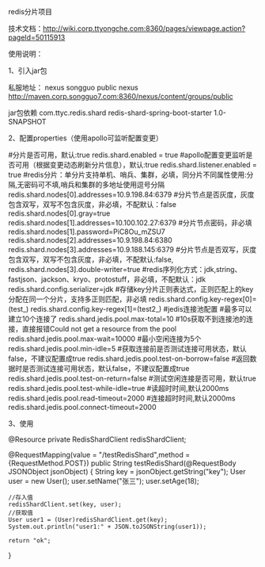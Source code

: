 redis分片项目

技术文档：http://wiki.corp.ttyongche.com:8360/pages/viewpage.action?pageId=50115913

使用说明：

1、引入jar包
 
私服地址：
<repository>
   <id>nexus</id>
   <name>songguo public nexus</name>
   <url>http://maven.corp.songguo7.com:8360/nexus/content/groups/public</url>
</repository>
 
jar包依赖
<dependency>
   <groupId>com.ttyc.redis.shard</groupId>
   <artifactId>redis-shard-spring-boot-starter</artifactId>
   <version>1.0-SNAPSHOT</version>
</dependency>
 

2、配置properties（使用apollo可监听配置变更）

#分片是否可用，默认:true
redis.shard.enabled = true
#apollo配置变更监听是否可用（根据变更动态刷新分片信息），默认:true
redis.shard.listener.enabled = true
#redis分片：单分片支持单机、哨兵、集群，必填，同分片不同属性使用:分隔,无密码可不填,哨兵和集群的多地址使用逗号分隔
redis.shard.nodes[0].addresses=10.9.198.84:6379
#分片节点是否灰度，灰度包含双写，双写不包含灰度，非必填，不配默认：false
redis.shard.nodes[0].gray=true
redis.shard.nodes[1].addresses=10.100.102.27:6379
#分片节点密码，非必填
redis.shard.nodes[1].password=PiC8Ou_mZSU7
redis.shard.nodes[2].addresses=10.9.198.84:6380
redis.shard.nodes[3].addresses=10.9.188.145:6379
#分片节点是否双写，灰度包含双写，双写不包含灰度，非必填，不配默认:false,
redis.shard.nodes[3].double-writer=true
#redis序列化方式：jdk,string、fastjson、jackson、kryo、protostuff，非必填，不配默认：jdk
redis.shard.config.serializer=jdk
#存储key分片正则表达式，正则匹配上的key分配在同一个分片，支持多正则匹配，非必填
redis.shard.config.key-regex[0]=(test_)
redis.shard.config.key-regex[1]=(test2_)
#jedis连接池配置
#最多可以建立10个连接了
redis.shard.jedis.pool.max-total=10
#10s获取不到连接池的连接，直接报错Could not get a resource from the pool
redis.shard.jedis.pool.max-wait=10000
#最小空闲连接为5个
redis.shard.jedis.pool.min-idle=5
#获取连接前是否测试连接可用状态，默认false，不建议配置成true
redis.shard.jedis.pool.test-on-borrow=false
#返回数据时是否测试连接可用状态，默认false，不建议配置成true
redis.shard.jedis.pool.test-on-return=false
#测试空闲连接是否可用，默认true
redis.shard.jedis.pool.test-while-idle=true
#读超时时间,默认2000ms
redis.shard.jedis.pool.read-timeout=2000
#连接超时时间,默认2000ms
redis.shard.jedis.pool.connect-timeout=2000
 

3、使用

@Resource
private RedisShardClient redisShardClient;
 
@RequestMapping(value = "/testRedisShard",method = {RequestMethod.POST})
public String testRedisShard(@RequestBody JSONObject jsonObject) {
    String key = jsonObject.getString("key");
    User user = new User();
    user.setName("张三");
    user.setAge(18);
     
    //存入值
    redisShardClient.set(key, user);
    //获取值
    User user1 = (User)redisShardClient.get(key);
    System.out.println("user1:" + JSON.toJSONString(user1));
 
    return "ok";
}

